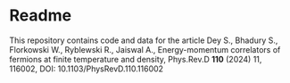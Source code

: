 # Readme
This repository contains code and data for the article
Dey S., Bhadury S., Florkowski W., Ryblewski R., Jaiswal A., Energy-momentum correlators of fermions at finite temperature and density, Phys.Rev.D **110** (2024) 11, 116002, DOI: 10.1103/PhysRevD.110.116002


